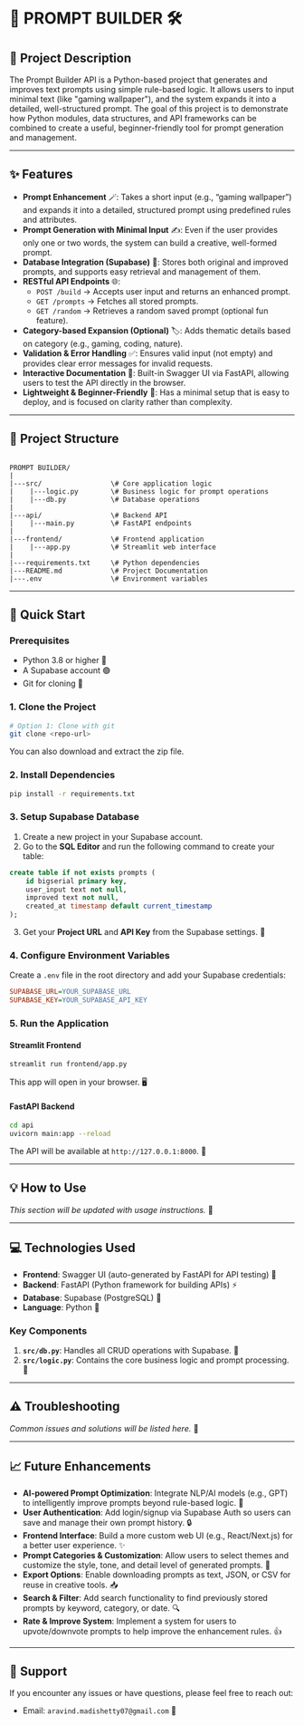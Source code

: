 
# 🚀 **PROMPT BUILDER** 🛠️

## 📝 **Project Description**

The Prompt Builder API is a Python-based project that generates and improves text prompts using simple rule-based logic. It allows users to input minimal text (like "gaming wallpaper"), and the system expands it into a detailed, well-structured prompt. The goal of this project is to demonstrate how Python modules, data structures, and API frameworks can be combined to create a useful, beginner-friendly tool for prompt generation and management.

---

## ✨ **Features**

- **Prompt Enhancement** 🪄: Takes a short input (e.g., “gaming wallpaper”) and expands it into a detailed, structured prompt using predefined rules and attributes.
- **Prompt Generation with Minimal Input** ✍️: Even if the user provides only one or two words, the system can build a creative, well-formed prompt.
- **Database Integration (Supabase)** 💾: Stores both original and improved prompts, and supports easy retrieval and management of them.
- **RESTful API Endpoints** 🌐:
    - `POST /build` → Accepts user input and returns an enhanced prompt.
    - `GET /prompts` → Fetches all stored prompts.
    - `GET /random` → Retrieves a random saved prompt (optional fun feature).
- **Category-based Expansion (Optional)** 🏷️: Adds thematic details based on category (e.g., gaming, coding, nature).
- **Validation & Error Handling** ✅: Ensures valid input (not empty) and provides clear error messages for invalid requests.
- **Interactive Documentation** 📖: Built-in Swagger UI via FastAPI, allowing users to test the API directly in the browser.
- **Lightweight & Beginner-Friendly** 🌱: Has a minimal setup that is easy to deploy, and is focused on clarity rather than complexity.

---

## 📂 **Project Structure**

```

PROMPT BUILDER/
|
|---src/                 \# Core application logic
|    |---logic.py        \# Business logic for prompt operations
|    |---db.py           \# Database operations
|
|---api/                 \# Backend API
|    |---main.py         \# FastAPI endpoints
|
|---frontend/            \# Frontend application
|    |---app.py          \# Streamlit web interface
|
|---requirements.txt     \# Python dependencies
|---README.md            \# Project Documentation
|---.env                 \# Environment variables

```

---

## 🚀 **Quick Start**

### **Prerequisites**
- Python 3.8 or higher 🐍
- A Supabase account 🟢
- Git for cloning 🌳

### **1. Clone the Project**
```bash
# Option 1: Clone with git
git clone <repo-url>
````

You can also download and extract the zip file.

### **2. Install Dependencies**

```bash
pip install -r requirements.txt
```

### **3. Setup Supabase Database**

1.  Create a new project in your Supabase account.
2.  Go to the **SQL Editor** and run the following command to create your table:

<!-- end list -->

```sql
create table if not exists prompts (
    id bigserial primary key,
    user_input text not null,
    improved text not null,
    created_at timestamp default current_timestamp
);
```

3.  Get your **Project URL** and **API Key** from the Supabase settings. 🔑

### **4. Configure Environment Variables**

Create a `.env` file in the root directory and add your Supabase credentials:

```ini
SUPABASE_URL=YOUR_SUPABASE_URL
SUPABASE_KEY=YOUR_SUPABASE_API_KEY
```

### **5. Run the Application**

#### **Streamlit Frontend**

```bash
streamlit run frontend/app.py
```

This app will open in your browser. 🖥️

#### **FastAPI Backend**

```bash
cd api
uvicorn main:app --reload
```

The API will be available at `http://127.0.0.1:8000`. 🚀

-----

## 💡 **How to Use**

*This section will be updated with usage instructions.* 📝

-----

## 💻 **Technologies Used**

  - **Frontend**: Swagger UI (auto-generated by FastAPI for API testing) 🧪
  - **Backend**: FastAPI (Python framework for building APIs) ⚡
  - **Database**: Supabase (PostgreSQL) 🐘
  - **Language**: Python 🐍

### **Key Components**

1.  **`src/db.py`**: Handles all CRUD operations with Supabase. 🔄
2.  **`src/logic.py`**: Contains the core business logic and prompt processing. 🧠

-----

## ⚠️ **Troubleshooting**

*Common issues and solutions will be listed here.* 🐛

-----

## 📈 **Future Enhancements**

  - **AI-powered Prompt Optimization**: Integrate NLP/AI models (e.g., GPT) to intelligently improve prompts beyond rule-based logic. 🤖
  - **User Authentication**: Add login/signup via Supabase Auth so users can save and manage their own prompt history. 🔒
  - **Frontend Interface**: Build a more custom web UI (e.g., React/Next.js) for a better user experience. ✨
  - **Prompt Categories & Customization**: Allow users to select themes and customize the style, tone, and detail level of generated prompts. 🎨
  - **Export Options**: Enable downloading prompts as text, JSON, or CSV for reuse in creative tools. 📥
  - **Search & Filter**: Add search functionality to find previously stored prompts by keyword, category, or date. 🔍
  - **Rate & Improve System**: Implement a system for users to upvote/downvote prompts to help improve the enhancement rules. 👍

-----

## 🤝 **Support**

If you encounter any issues or have questions, please feel free to reach out:

  - Email: `aravind.madishetty07@gmail.com` 📧

<!-- end list -->

```
```